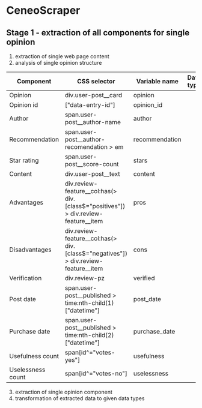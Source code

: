 # CeneoScraper
## Stage 1 - extraction of all components for single opinion
1. extraction of single web page content
2. analysis of single opinion structure

|Component|CSS selector|Variable name|Data type|
|---------|------------|-------------|---------|
|Opinion|div.user-post__card|opinion||
|Opinion id|["data-entry-id"]|opinion_id||
|Author|span.user-post__author-name|author||
|Recommendation|span.user-post__author-recomendation > em|recommendation||
|Star rating|span.user-post__score-count|stars||
|Content|div.user-post__text|content||
|Advantages|div.review-feature__col:has(> div.[class$="positives"]) > div.review-feature__item|pros||
|Disadvantages|div.review-feature__col:has(> div.[class$="negatives"]) > div.review-feature__item|cons||
|Verification|div.review-pz|verified||
|Post date|span.user-post__published > time:nth-child(1)["datetime"]|post_date||
|Purchase date|span.user-post__published > time:nth-child(2)["datetime"]|purchase_date||
|Usefulness count|span[id^="votes-yes"]|usefulness||
|Uselessness count|span[id^="votes-no"]|uselessness||

3. extraction of single opinion component
4. transformation of extracted data to given data types